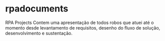 # rpadocuments
RPA  Projects 
Contem uma apresentação de todos robos que atuei até o momento desde levantamento de requisitos, desenho do fluxo de solução, desenvolvimento e sustentação.
